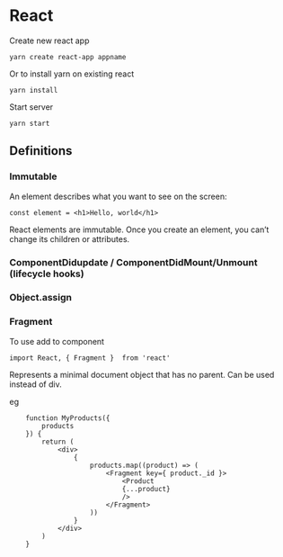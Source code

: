 # React

Create new react app

```yarn create react-app appname```

Or to install yarn on existing react

``` yarn install ```

Start server

```yarn start``` 



## Definitions

### Immutable

An element describes what you want to see on the screen:

```const element = <h1>Hello, world</h1> ```

React elements are immutable. Once you create an element, you can’t change its children or attributes.

### ComponentDidupdate / ComponentDidMount/Unmount (lifecycle hooks)

### Object.assign

### Fragment

To use add to component

``` import React, { Fragment }  from 'react' ```

Represents a minimal document object that has no parent. Can be used instead of div. 

eg

```
    function MyProducts({
        products
    }) {
        return (
            <div>
                {
                    products.map((product) => (
                        <Fragment key={ product._id }>
                            <Product
                            {...product}
                            />
                        </Fragment>
                    ))
                }
            </div>
        )
    }

```